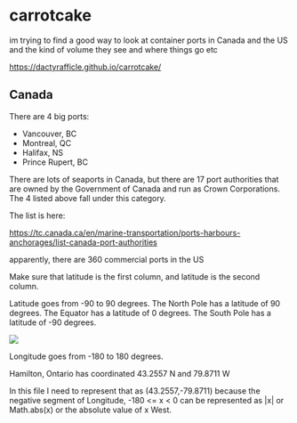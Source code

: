 # carrotcake

im trying to find a good way to look at container ports in Canada and the US and the kind of volume they see and where things go etc

https://dactyrafficle.github.io/carrotcake/

## Canada

There are 4 big ports:
* Vancouver, BC
* Montreal, QC
* Halifax, NS
* Prince Rupert, BC

There are lots of seaports in Canada, but there are 17 port authorities that are owned by the Government of Canada and run as Crown Corporations. The 4 listed above fall under this category.

The list is here:

https://tc.canada.ca/en/marine-transportation/ports-harbours-anchorages/list-canada-port-authorities

apparently, there are 360 commercial ports in the US

Make sure that latitude is the first column, and latitude is the second column.

Latitude goes from -90 to 90 degrees.
The North Pole has a latitude of 90 degrees.
The Equator has a latitude of 0 degrees.
The South Pole has a latitude of -90 degrees.

![](images/latitude.png)

Longitude goes from -180 to 180 degrees.

Hamilton, Ontario has coordinated 43.2557 N and 79.8711 W

In this file I need to represent that as (43.2557,-79.8711) because the negative segment of Longitude, -180 <= x < 0 can be represented as |x| or Math.abs(x) or the absolute value of x West.


